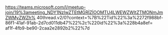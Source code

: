 https://teams.microsoft.com/l/meetup-join/19%3ameeting_NDY1NzIwZTEtMGRİZİOOMTU4LWEWZWItZTMONmJmZWMyZWZh% 40thread.v2/0?context=%7B%22Tid%22%3a%2272f988bf-86f1-41af-91ab-2d7cd011db47%22%2c%220id%22%3a%228b4a8ef= af1f-4fb9-be90-2caa2e2892b2%22%7d
